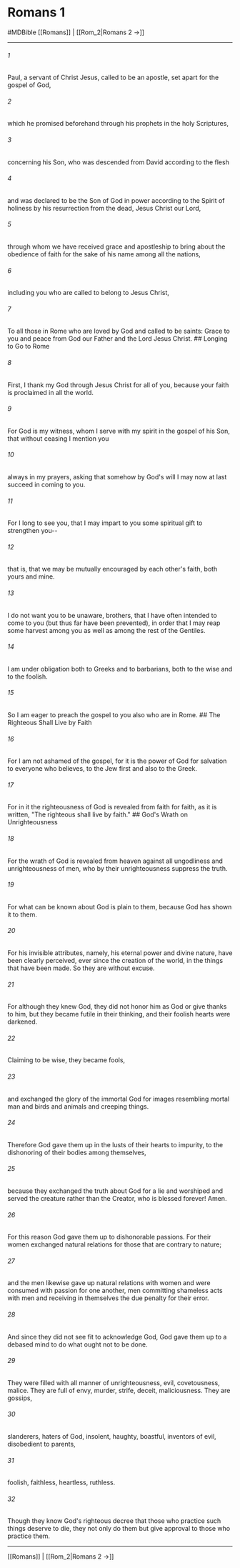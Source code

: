 # Romans 1
#MDBible
[[Romans]] | [[Rom_2|Romans 2 →]]

***

###### 1 

Paul, a servant of Christ Jesus, called to be an apostle, set apart for the gospel of God, 

###### 2 

which he promised beforehand through his prophets in the holy Scriptures, 

###### 3 

concerning his Son, who was descended from David according to the flesh 

###### 4 

and was declared to be the Son of God in power according to the Spirit of holiness by his resurrection from the dead, Jesus Christ our Lord, 

###### 5 

through whom we have received grace and apostleship to bring about the obedience of faith for the sake of his name among all the nations, 

###### 6 

including you who are called to belong to Jesus Christ, 

###### 7 

To all those in Rome who are loved by God and called to be saints: Grace to you and peace from God our Father and the Lord Jesus Christ. ## Longing to Go to Rome 

###### 8 

First, I thank my God through Jesus Christ for all of you, because your faith is proclaimed in all the world. 

###### 9 

For God is my witness, whom I serve with my spirit in the gospel of his Son, that without ceasing I mention you 

###### 10 

always in my prayers, asking that somehow by God's will I may now at last succeed in coming to you. 

###### 11 

For I long to see you, that I may impart to you some spiritual gift to strengthen you-- 

###### 12 

that is, that we may be mutually encouraged by each other's faith, both yours and mine. 

###### 13 

I do not want you to be unaware, brothers, that I have often intended to come to you (but thus far have been prevented), in order that I may reap some harvest among you as well as among the rest of the Gentiles. 

###### 14 

I am under obligation both to Greeks and to barbarians, both to the wise and to the foolish. 

###### 15 

So I am eager to preach the gospel to you also who are in Rome. ## The Righteous Shall Live by Faith 

###### 16 

For I am not ashamed of the gospel, for it is the power of God for salvation to everyone who believes, to the Jew first and also to the Greek. 

###### 17 

For in it the righteousness of God is revealed from faith for faith, as it is written, "The righteous shall live by faith." ## God's Wrath on Unrighteousness 

###### 18 

For the wrath of God is revealed from heaven against all ungodliness and unrighteousness of men, who by their unrighteousness suppress the truth. 

###### 19 

For what can be known about God is plain to them, because God has shown it to them. 

###### 20 

For his invisible attributes, namely, his eternal power and divine nature, have been clearly perceived, ever since the creation of the world, in the things that have been made. So they are without excuse. 

###### 21 

For although they knew God, they did not honor him as God or give thanks to him, but they became futile in their thinking, and their foolish hearts were darkened. 

###### 22 

Claiming to be wise, they became fools, 

###### 23 

and exchanged the glory of the immortal God for images resembling mortal man and birds and animals and creeping things. 

###### 24 

Therefore God gave them up in the lusts of their hearts to impurity, to the dishonoring of their bodies among themselves, 

###### 25 

because they exchanged the truth about God for a lie and worshiped and served the creature rather than the Creator, who is blessed forever! Amen. 

###### 26 

For this reason God gave them up to dishonorable passions. For their women exchanged natural relations for those that are contrary to nature; 

###### 27 

and the men likewise gave up natural relations with women and were consumed with passion for one another, men committing shameless acts with men and receiving in themselves the due penalty for their error. 

###### 28 

And since they did not see fit to acknowledge God, God gave them up to a debased mind to do what ought not to be done. 

###### 29 

They were filled with all manner of unrighteousness, evil, covetousness, malice. They are full of envy, murder, strife, deceit, maliciousness. They are gossips, 

###### 30 

slanderers, haters of God, insolent, haughty, boastful, inventors of evil, disobedient to parents, 

###### 31 

foolish, faithless, heartless, ruthless. 

###### 32 

Though they know God's righteous decree that those who practice such things deserve to die, they not only do them but give approval to those who practice them. 

***

[[Romans]] | [[Rom_2|Romans 2 →]]
